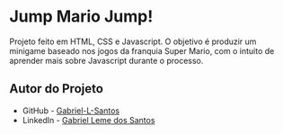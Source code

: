 # Jump Mario Jump!
Projeto feito em HTML, CSS e Javascript. O objetivo é produzir um minigame baseado nos jogos da franquia Super Mario, com o intuito de aprender mais sobre Javascript durante o processo.
## Autor do Projeto

- GitHub - [Gabriel-L-Santos](https://github.com/Gabriel-L-Santos)
- LinkedIn - [Gabriel Leme dos Santos](https://www.linkedin.com/in/gabriel-leme-dos-santos/)
